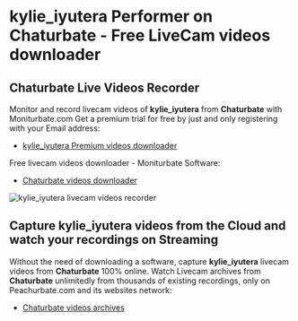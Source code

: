 # kylie_iyutera Performer on Chaturbate - Free LiveCam videos downloader

## Chaturbate Live Videos Recorder

Monitor and record livecam videos of **kylie_iyutera** from **Chaturbate** with Moniturbate.com
Get a premium trial for free by just and only registering with your Email address:
* [kylie_iyutera Premium videos downloader](https://moniturbate.com/request-demo-licence-key.html)

Free livecam videos downloader - Moniturbate Software:
* [Chaturbate videos downloader](https://moniturbate.com/moniturbate-download-software.html)

![kylie_iyutera livecam videos recorder](https://peachurnet.com/templates/moniturbate-software.png)


## Capture kylie_iyutera videos from the Cloud and watch your recordings on Streaming

Without the need of downloading a software, capture **kylie_iyutera** livecam videos from **Chaturbate** 100% online.
Watch Livecam archives from **Chaturbate** unlimitedly from thousands of existing recordings, only on Peachurbate.com and its websites network:
* [Chaturbate videos archives](https://peachurnet.com/)